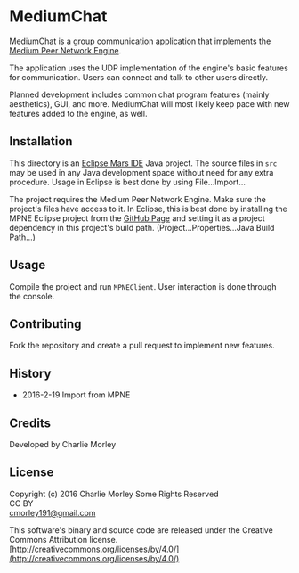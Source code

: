 # MediumChat

MediumChat is a group communication application that implements
the 
[Medium Peer Network Engine](https://github.com/cmorley191/MediumPeerNetworkEngine).

The application uses the UDP implementation of the engine's basic
features for communication. Users can connect and talk to other 
users directly.

Planned development includes common chat program features (mainly
aesthetics), GUI, and more. MediumChat will most likely keep pace
with new features added to the engine, as well.

## Installation

This directory is an 
[Eclipse Mars IDE](https://projects.eclipse.org/releases/mars) 
Java project. The source files in `src` may be used in any Java
development space without need for any extra procedure. Usage in
Eclipse is best done by using File...Import...

The project requires the Medium Peer Network Engine. Make sure 
the project's files have access to it. In Eclipse, this is best done
by installing the MPNE Eclipse project from the 
[GitHub Page](https://github.com/cmorley191/MediumPeerNetworkEngine)
and setting it as a project dependency in this project's build path.
(Project...Properties...Java Build Path...)

## Usage

Compile the project and run `MPNEClient`. User interaction is done
through the console.

## Contributing

Fork the repository and create a pull request to implement new
features.

## History

  * 2016-2-19 Import from MPNE

## Credits

Developed by Charlie Morley

## License

Copyright (c) 2016 Charlie Morley Some Rights Reserved  
CC BY  
cmorley191@gmail.com

This software's binary and source code are released under the 
Creative Commons Attribution license.  
[http://creativecommons.org/licenses/by/4.0/](http://creativecommons.org/licenses/by/4.0/)